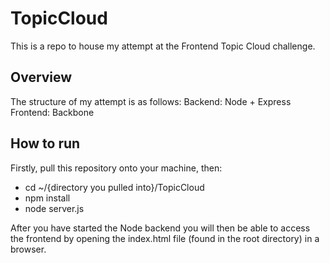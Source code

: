 # TopicCloud #
This is a repo to house my attempt at the Frontend Topic Cloud challenge.

## Overview ##
The structure of my attempt is as follows:
Backend: Node + Express
Frontend: Backbone

## How to run ##
Firstly, pull this repository onto your machine, then:

- cd ~/{directory you pulled into}/TopicCloud
- npm install
- node server.js

After you have started the Node backend you will then be able to access the frontend by opening the index.html file (found in the root directory) in a browser.